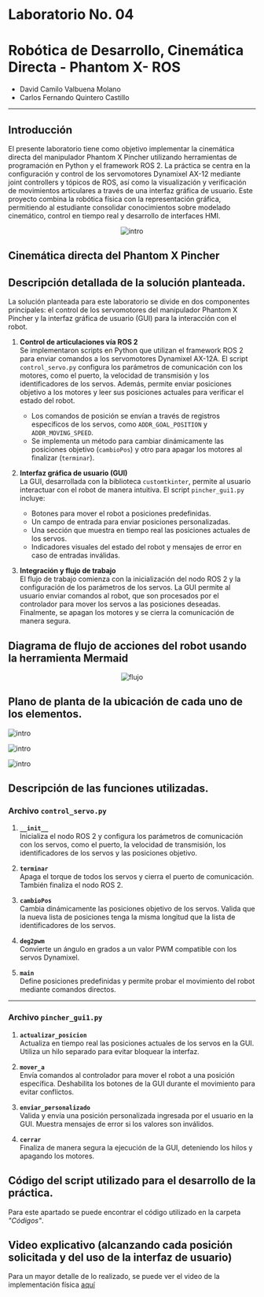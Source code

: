 # Laboratorio No. 04
# Robótica de Desarrollo, Cinemática Directa - Phantom X- ROS

* David Camilo Valbuena Molano
* Carlos Fernando Quintero Castillo
---

## Introducción 
El presente laboratorio tiene como objetivo implementar la cinemática directa del manipulador Phantom X Pincher utilizando herramientas de programación en Python y el framework ROS 2. La práctica se centra en la configuración y control de los servomotores Dynamixel AX-12 mediante joint controllers y tópicos de ROS, así como la visualización y verificación de movimientos articulares a través de una interfaz gráfica de usuario. Este proyecto combina la robótica física con la representación gráfica, permitiendo al estudiante consolidar conocimientos sobre modelado cinemático, control en tiempo real y desarrollo de interfaces HMI.

<div align="center">

![intro](Imagenes\Imagen_pincher.jpg)

</div>

## Cinemática directa del Phantom X Pincher

## Descripción detallada de la solución planteada.

La solución planteada para este laboratorio se divide en dos componentes principales: el control de los servomotores del manipulador Phantom X Pincher y la interfaz gráfica de usuario (GUI) para la interacción con el robot. 

1. **Control de articulaciones vía ROS 2**  
   Se implementaron scripts en Python que utilizan el framework ROS 2 para enviar comandos a los servomotores Dynamixel AX-12A. El script `control_servo.py` configura los parámetros de comunicación con los motores, como el puerto, la velocidad de transmisión y los identificadores de los servos. Además, permite enviar posiciones objetivo a los motores y leer sus posiciones actuales para verificar el estado del robot.  
   - Los comandos de posición se envían a través de registros específicos de los servos, como `ADDR_GOAL_POSITION` y `ADDR_MOVING_SPEED`.  
   - Se implementa un método para cambiar dinámicamente las posiciones objetivo (`cambioPos`) y otro para apagar los motores al finalizar (`terminar`).

2. **Interfaz gráfica de usuario (GUI)**  
   La GUI, desarrollada con la biblioteca `customtkinter`, permite al usuario interactuar con el robot de manera intuitiva. El script `pincher_gui1.py` incluye:
   - Botones para mover el robot a posiciones predefinidas.
   - Un campo de entrada para enviar posiciones personalizadas.
   - Una sección que muestra en tiempo real las posiciones actuales de los servos.
   - Indicadores visuales del estado del robot y mensajes de error en caso de entradas inválidas.

3. **Integración y flujo de trabajo**  
   El flujo de trabajo comienza con la inicialización del nodo ROS 2 y la configuración de los parámetros de los servos. La GUI permite al usuario enviar comandos al robot, que son procesados por el controlador para mover los servos a las posiciones deseadas. Finalmente, se apagan los motores y se cierra la comunicación de manera segura.




## Diagrama de flujo de acciones del robot usando la herramienta Mermaid

<div align="center">

![flujo](Imagenes/diagrama_de_flujo.jpg)

</div>



## Plano de planta de la ubicación de cada uno de los elementos.
![intro](Imagenes\Vistadeplanta.jpg)


![intro](Imagenes\Vistadeplanta2.jpg)


![intro](Imagenes\Vistadeplanta3.jpg)


## Descripción de las funciones utilizadas.

### Archivo `control_servo.py`
1. **`__init__`**  
   Inicializa el nodo ROS 2 y configura los parámetros de comunicación con los servos, como el puerto, la velocidad de transmisión, los identificadores de los servos y las posiciones objetivo.

2. **`terminar`**  
   Apaga el torque de todos los servos y cierra el puerto de comunicación. También finaliza el nodo ROS 2.

3. **`cambioPos`**  
   Cambia dinámicamente las posiciones objetivo de los servos. Valida que la nueva lista de posiciones tenga la misma longitud que la lista de identificadores de los servos.

4. **`deg2pwm`**  
   Convierte un ángulo en grados a un valor PWM compatible con los servos Dynamixel.

5. **`main`**  
   Define posiciones predefinidas y permite probar el movimiento del robot mediante comandos directos.

---

### Archivo `pincher_gui1.py`
1. **`actualizar_posicion`**  
   Actualiza en tiempo real las posiciones actuales de los servos en la GUI. Utiliza un hilo separado para evitar bloquear la interfaz.

2. **`mover_a`**  
   Envía comandos al controlador para mover el robot a una posición específica. Deshabilita los botones de la GUI durante el movimiento para evitar conflictos.

3. **`enviar_personalizado`**  
   Valida y envía una posición personalizada ingresada por el usuario en la GUI. Muestra mensajes de error si los valores son inválidos.

4. **`cerrar`**  
   Finaliza de manera segura la ejecución de la GUI, deteniendo los hilos y apagando los motores.




## Código del script utilizado para el desarrollo de la práctica.

Para este apartado se puede encontrar el código utilizado en la carpeta *"Códigos"*.

## Video explicativo (alcanzando cada posición solicitada y del uso de la interfaz de usuario)
Para un mayor detalle de lo realizado, se puede ver el video de la implementación física [aquí](https://youtu.be/ikBTmwfwE-c)

